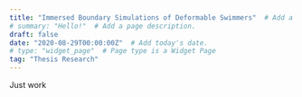 ```yaml
---
title: "Immersed Boundary Simulations of Deformable Swimmers"  # Add a page title.
# summary: "Hello!"  # Add a page description.
draft: false
date: "2020-08-29T00:00:00Z"  # Add today's date.
# type: "widget_page"  # Page type is a Widget Page
tag: "Thesis Research"
---
```

Just work
